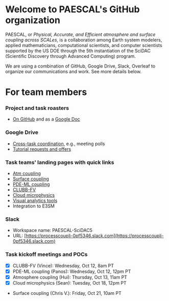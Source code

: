 # Welcome to PAESCAL's GitHub organization

PAESCAL, or _Physical, Accurate, and Efficient atmosphere and surface coupling across SCALes_, is a collaboration among Earth system modelers, applied mathematicians, computational scientists, and computer scientists supported by the US DOE through the 5th instantiation of the SciDAC (Scientific Discovery through Advanced Computing) program.

We are using a combination of GitHub, Google Drive, Slack, Overleaf to organize our communications and work. See more details below. 


# For team members

### Project and task roasters

- [On GitHub](https://github.com/PAESCAL-SciDAC5/project-notes/blob/main/project-and-task-rosters.md) 
and as a [Google Doc](https://docs.google.com/document/d/1GWyVbbYer3HVUS7K2mA0XJDt8xwuMbV9_D2tOBbXlwI/edit)

### Google Drive 

- [Cross-task coordination](https://docs.google.com/document/d/1TRKWYu0zkAS_tEv9AN77O9w3iYwI-wquer_etBSWr0U/edit), e.g., meeting polls
- [Tutorial requests and offers](https://docs.google.com/document/d/1M7DxNKx1D5AJv6BHngLke8TlX8xh2pc4w947Gw8RJm4/edit)

### Task teams' landing pages with quick links

- [Atm coupling](https://github.com/PAESCAL-SciDAC5/task-notes-atm-coupling/)
- [Surface coupling](https://github.com/PAESCAL-SciDAC5/task-notes-sfc-coupling)
- [PDE-ML coupling](https://github.com/PAESCAL-SciDAC5/task-notes-PDE-ML-coupling)
- [CLUBB-FV](https://github.com/PAESCAL-SciDAC5/task-notes-CLUBB-FV)
- [Cloud microphysics](https://github.com/PAESCAL-SciDAC5/task-notes-cloud-microphysics)
- [Visual analytics tools](https://github.com/PAESCAL-SciDAC5/task-notes-visualization)
- Integration to E3SM

### Slack

- Workspace name: PAESCAL-SciDAC5
- URL: [https://processcoupli-0pf5346.slack.com](https://processcoupli-0pf5346.slack.com)

### Task kickoff meetings and POCs

- [x] CLUBB-FV (Vince): Wednesday, Oct 12, 8am PT 
-	[x] PDE-ML coupling (Panos): Wednesday, Oct 12, 12pm PT
-	[x] Atmosphere coupling (Hui): Thursday, Oct 13, 11am PT
-	[x] Cloud microphysics (Sean): Tuesday, Oct 18, 12pm PT
-	Surface coupling (Chris V.): Friday, Oct 21, 10am PT



<!---

Types of repos in this organization:

- Atmospheric model and parameterization codes, including PAESCAL-owned codes as well as forks and mirrors of other's repos (e.g., E3SM, CLUBB).
- Task team's collaboration spaces for keeping meeting notes and sharing scripts, how-to documents, etc. These repos' names start with "task-notes-".
- Project management and outreach-related repos. E.g., [project-notes](https://github.com/PAESCAL-SciDAC5/project-notes) which keeps notes for the all-hands meetings; [public-website-dev](https://github.com/PAESCAL-SciDAC5/public-website-dev) and [PAESCAL-SciDAC5.github.io](https://github.com/PAESCAL-SciDAC5/PAESCAL-SciDAC5.github.io) which are used for developing and deploying the project's public website.

Large binary files (e.g., presentation PPT files and data files) should be stored somewhere else (further info to be included).

Manuscripts and documents that our team members are collectively editing are more likely stored on Overleaf or Google Doc.

--> 

<!--

**Here are some ideas to get you started:**

 what is your organization all about?

🧙 Remember, you can do mighty things with the power of [Markdown](https://docs.github.com/github/writing-on-github/getting-started-with-writing-and-formatting-on-github/basic-writing-and-formatting-syntax)
-->
